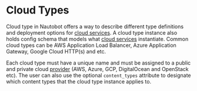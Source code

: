 # Cloud Types

Cloud type in Nautobot offers a way to describe different type definitions and deployment options for [cloud services](./cloudservice.md). A cloud type instance also holds config schema that models what [cloud services](./cloudservice.md) instantiate. Common cloud types can be AWS Application Load Balancer, Azure Application Gateway, Google Cloud HTTP(s) and etc.

Each cloud type must have a unique name and must be assigned to a public and private cloud [provider](../dcim/manufacturer.md) (AWS, Azure, GCP, DigitalOcean and OpenStack etc). The user can also use the optional `content_types` attribute to designate which content types that the cloud type instance applies to.
